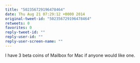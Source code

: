 ```yaml
---
title: "502356729196478464"
date: Thu Aug 21 07:29:12 +0000 2014
original-tweet-id: "502356729196478464"
retweets: 0
favorites: 0
reply-tweet-id: ""
reply-user-id: ""
reply-user-screen-name: ""
---
```

I have 3 beta coins of Mailbox for Mac if anyone would like one.

